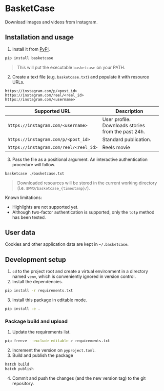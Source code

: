 # BasketCase
Download images and videos from Instagram.

## Installation and usage
1. Install it from [PyPI](https://pypi.org/project/basketcase/).

```sh
pip install basketcase
```

> This will put the executable `basketcase` on your PATH.

2. Create a text file (e.g. `basketcase.txt`) and populate it with resource URLs.

```
https://instagram.com/p/<post_id>
https://instagram.com/reel/<reel_id>
https://instagram.com/<username>
```

| Supported URL | Description |
| --- | --- |
| `https://instagram.com/<username>` | User profile. Downloads stories from the past 24h. |
| `https://instagram.com/p/<post_id>` | Standard publication. |
| `https://instagram.com/reel/<reel_id>` | Reels movie |

3. Pass the file as a positional argument. An interactive authentication procedure will follow.

```sh
basketcase ./basketcase.txt
```

> Downloaded resources will be stored in the current working directory (i.e. `$PWD/basketcase_{timestamp}/`).

Known limitations:
- Highlights are not supported yet.
- Although two-factor authentication is supported, only the `totp` method has been tested.

## User data
Cookies and other application data are kept in `~/.basketcase`.

## Development setup
1. `cd` to the project root and create a virtual environment in a directory named `venv`, which is conveniently ignored in version control.
2. Install the dependencies.

```sh
pip install -r requirements.txt
```

3. Install this package in editable mode.

```sh
pip install -e .
```

### Package build and upload
1. Update the requirements list.

```sh
pip freeze --exclude-editable > requirements.txt
```

2. Increment the version on `pyproject.toml`.
3. Build and publish the package

```sh
hatch build
hatch publish
```

4. Commit and push the changes (and the new version tag) to the git repository.
